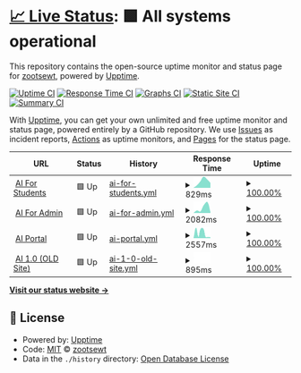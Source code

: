 # [📈 Live Status](https://zootsewt.github.io/aimonitor): <!--live status--> **🟩 All systems operational**

This repository contains the open-source uptime monitor and status page for [zootsewt](https://zootsewt.github.io/aimonitor), powered by [Upptime](https://github.com/upptime/upptime).

[![Uptime CI](https://github.com/zootsewt/aimonitor/workflows/Uptime%20CI/badge.svg)](https://github.com/zootsewt/aimonitor/actions?query=workflow%3A%22Uptime+CI%22)
[![Response Time CI](https://github.com/zootsewt/aimonitor/workflows/Response%20Time%20CI/badge.svg)](https://github.com/zootsewt/aimonitor/actions?query=workflow%3A%22Response+Time+CI%22)
[![Graphs CI](https://github.com/zootsewt/aimonitor/workflows/Graphs%20CI/badge.svg)](https://github.com/zootsewt/aimonitor/actions?query=workflow%3A%22Graphs+CI%22)
[![Static Site CI](https://github.com/zootsewt/aimonitor/workflows/Static%20Site%20CI/badge.svg)](https://github.com/zootsewt/aimonitor/actions?query=workflow%3A%22Static+Site+CI%22)
[![Summary CI](https://github.com/zootsewt/aimonitor/workflows/Summary%20CI/badge.svg)](https://github.com/zootsewt/aimonitor/actions?query=workflow%3A%22Summary+CI%22)

With [Upptime](https://upptime.js.org), you can get your own unlimited and free uptime monitor and status page, powered entirely by a GitHub repository. We use [Issues](https://github.com/zootsewt/aimonitor/issues) as incident reports, [Actions](https://github.com/zootsewt/aimonitor/actions) as uptime monitors, and [Pages](https://zootsewt.github.io/aimonitor) for the status page.

<!--start: status pages-->
<!-- This summary is generated by Upptime (https://github.com/upptime/upptime) -->
<!-- Do not edit this manually, your changes will be overwritten -->
<!-- prettier-ignore -->
| URL | Status | History | Response Time | Uptime |
| --- | ------ | ------- | ------------- | ------ |
| <img alt="" src="https://favicons.githubusercontent.com/armyignited.army.mil" height="13"> [AI For Students](https://armyignited.army.mil/index.htm) | 🟩 Up | [ai-for-students.yml](https://github.com/zootsewt/aistatus/commits/HEAD/history/ai-for-students.yml) | <details><summary><img alt="Response time graph" src="./graphs/ai-for-students/response-time-week.png" height="20"> 829ms</summary><br><a href="https://zootsewt.github.io/aistatus/history/ai-for-students"><img alt="Response time 829" src="https://img.shields.io/endpoint?url=https%3A%2F%2Fraw.githubusercontent.com%2Fzootsewt%2Faistatus%2FHEAD%2Fapi%2Fai-for-students%2Fresponse-time.json"></a><br><a href="https://zootsewt.github.io/aistatus/history/ai-for-students"><img alt="24-hour response time 829" src="https://img.shields.io/endpoint?url=https%3A%2F%2Fraw.githubusercontent.com%2Fzootsewt%2Faistatus%2FHEAD%2Fapi%2Fai-for-students%2Fresponse-time-day.json"></a><br><a href="https://zootsewt.github.io/aistatus/history/ai-for-students"><img alt="7-day response time 829" src="https://img.shields.io/endpoint?url=https%3A%2F%2Fraw.githubusercontent.com%2Fzootsewt%2Faistatus%2FHEAD%2Fapi%2Fai-for-students%2Fresponse-time-week.json"></a><br><a href="https://zootsewt.github.io/aistatus/history/ai-for-students"><img alt="30-day response time 829" src="https://img.shields.io/endpoint?url=https%3A%2F%2Fraw.githubusercontent.com%2Fzootsewt%2Faistatus%2FHEAD%2Fapi%2Fai-for-students%2Fresponse-time-month.json"></a><br><a href="https://zootsewt.github.io/aistatus/history/ai-for-students"><img alt="1-year response time 829" src="https://img.shields.io/endpoint?url=https%3A%2F%2Fraw.githubusercontent.com%2Fzootsewt%2Faistatus%2FHEAD%2Fapi%2Fai-for-students%2Fresponse-time-year.json"></a></details> | <details><summary><a href="https://zootsewt.github.io/aistatus/history/ai-for-students">100.00%</a></summary><a href="https://zootsewt.github.io/aistatus/history/ai-for-students"><img alt="All-time uptime 100.00%" src="https://img.shields.io/endpoint?url=https%3A%2F%2Fraw.githubusercontent.com%2Fzootsewt%2Faistatus%2FHEAD%2Fapi%2Fai-for-students%2Fuptime.json"></a><br><a href="https://zootsewt.github.io/aistatus/history/ai-for-students"><img alt="24-hour uptime 100.00%" src="https://img.shields.io/endpoint?url=https%3A%2F%2Fraw.githubusercontent.com%2Fzootsewt%2Faistatus%2FHEAD%2Fapi%2Fai-for-students%2Fuptime-day.json"></a><br><a href="https://zootsewt.github.io/aistatus/history/ai-for-students"><img alt="7-day uptime 100.00%" src="https://img.shields.io/endpoint?url=https%3A%2F%2Fraw.githubusercontent.com%2Fzootsewt%2Faistatus%2FHEAD%2Fapi%2Fai-for-students%2Fuptime-week.json"></a><br><a href="https://zootsewt.github.io/aistatus/history/ai-for-students"><img alt="30-day uptime 100.00%" src="https://img.shields.io/endpoint?url=https%3A%2F%2Fraw.githubusercontent.com%2Fzootsewt%2Faistatus%2FHEAD%2Fapi%2Fai-for-students%2Fuptime-month.json"></a><br><a href="https://zootsewt.github.io/aistatus/history/ai-for-students"><img alt="1-year uptime 100.00%" src="https://img.shields.io/endpoint?url=https%3A%2F%2Fraw.githubusercontent.com%2Fzootsewt%2Faistatus%2FHEAD%2Fapi%2Fai-for-students%2Fuptime-year.json"></a></details>
| <img alt="" src="https://favicons.githubusercontent.com/admin.armyignited.army.mil" height="13"> [AI For Admin](https://admin.armyignited.army.mil) | 🟩 Up | [ai-for-admin.yml](https://github.com/zootsewt/aistatus/commits/HEAD/history/ai-for-admin.yml) | <details><summary><img alt="Response time graph" src="./graphs/ai-for-admin/response-time-week.png" height="20"> 2082ms</summary><br><a href="https://zootsewt.github.io/aistatus/history/ai-for-admin"><img alt="Response time 2082" src="https://img.shields.io/endpoint?url=https%3A%2F%2Fraw.githubusercontent.com%2Fzootsewt%2Faistatus%2FHEAD%2Fapi%2Fai-for-admin%2Fresponse-time.json"></a><br><a href="https://zootsewt.github.io/aistatus/history/ai-for-admin"><img alt="24-hour response time 2082" src="https://img.shields.io/endpoint?url=https%3A%2F%2Fraw.githubusercontent.com%2Fzootsewt%2Faistatus%2FHEAD%2Fapi%2Fai-for-admin%2Fresponse-time-day.json"></a><br><a href="https://zootsewt.github.io/aistatus/history/ai-for-admin"><img alt="7-day response time 2082" src="https://img.shields.io/endpoint?url=https%3A%2F%2Fraw.githubusercontent.com%2Fzootsewt%2Faistatus%2FHEAD%2Fapi%2Fai-for-admin%2Fresponse-time-week.json"></a><br><a href="https://zootsewt.github.io/aistatus/history/ai-for-admin"><img alt="30-day response time 2082" src="https://img.shields.io/endpoint?url=https%3A%2F%2Fraw.githubusercontent.com%2Fzootsewt%2Faistatus%2FHEAD%2Fapi%2Fai-for-admin%2Fresponse-time-month.json"></a><br><a href="https://zootsewt.github.io/aistatus/history/ai-for-admin"><img alt="1-year response time 2082" src="https://img.shields.io/endpoint?url=https%3A%2F%2Fraw.githubusercontent.com%2Fzootsewt%2Faistatus%2FHEAD%2Fapi%2Fai-for-admin%2Fresponse-time-year.json"></a></details> | <details><summary><a href="https://zootsewt.github.io/aistatus/history/ai-for-admin">100.00%</a></summary><a href="https://zootsewt.github.io/aistatus/history/ai-for-admin"><img alt="All-time uptime 100.00%" src="https://img.shields.io/endpoint?url=https%3A%2F%2Fraw.githubusercontent.com%2Fzootsewt%2Faistatus%2FHEAD%2Fapi%2Fai-for-admin%2Fuptime.json"></a><br><a href="https://zootsewt.github.io/aistatus/history/ai-for-admin"><img alt="24-hour uptime 100.00%" src="https://img.shields.io/endpoint?url=https%3A%2F%2Fraw.githubusercontent.com%2Fzootsewt%2Faistatus%2FHEAD%2Fapi%2Fai-for-admin%2Fuptime-day.json"></a><br><a href="https://zootsewt.github.io/aistatus/history/ai-for-admin"><img alt="7-day uptime 100.00%" src="https://img.shields.io/endpoint?url=https%3A%2F%2Fraw.githubusercontent.com%2Fzootsewt%2Faistatus%2FHEAD%2Fapi%2Fai-for-admin%2Fuptime-week.json"></a><br><a href="https://zootsewt.github.io/aistatus/history/ai-for-admin"><img alt="30-day uptime 100.00%" src="https://img.shields.io/endpoint?url=https%3A%2F%2Fraw.githubusercontent.com%2Fzootsewt%2Faistatus%2FHEAD%2Fapi%2Fai-for-admin%2Fuptime-month.json"></a><br><a href="https://zootsewt.github.io/aistatus/history/ai-for-admin"><img alt="1-year uptime 100.00%" src="https://img.shields.io/endpoint?url=https%3A%2F%2Fraw.githubusercontent.com%2Fzootsewt%2Faistatus%2FHEAD%2Fapi%2Fai-for-admin%2Fuptime-year.json"></a></details>
| <img alt="" src="https://favicons.githubusercontent.com/aiportal.army.mil" height="13"> [AI Portal](https://aiportal.army.mil/aiportal/Account/ConsentToMonitor) | 🟩 Up | [ai-portal.yml](https://github.com/zootsewt/aistatus/commits/HEAD/history/ai-portal.yml) | <details><summary><img alt="Response time graph" src="./graphs/ai-portal/response-time-week.png" height="20"> 2557ms</summary><br><a href="https://zootsewt.github.io/aistatus/history/ai-portal"><img alt="Response time 2557" src="https://img.shields.io/endpoint?url=https%3A%2F%2Fraw.githubusercontent.com%2Fzootsewt%2Faistatus%2FHEAD%2Fapi%2Fai-portal%2Fresponse-time.json"></a><br><a href="https://zootsewt.github.io/aistatus/history/ai-portal"><img alt="24-hour response time 2557" src="https://img.shields.io/endpoint?url=https%3A%2F%2Fraw.githubusercontent.com%2Fzootsewt%2Faistatus%2FHEAD%2Fapi%2Fai-portal%2Fresponse-time-day.json"></a><br><a href="https://zootsewt.github.io/aistatus/history/ai-portal"><img alt="7-day response time 2557" src="https://img.shields.io/endpoint?url=https%3A%2F%2Fraw.githubusercontent.com%2Fzootsewt%2Faistatus%2FHEAD%2Fapi%2Fai-portal%2Fresponse-time-week.json"></a><br><a href="https://zootsewt.github.io/aistatus/history/ai-portal"><img alt="30-day response time 2557" src="https://img.shields.io/endpoint?url=https%3A%2F%2Fraw.githubusercontent.com%2Fzootsewt%2Faistatus%2FHEAD%2Fapi%2Fai-portal%2Fresponse-time-month.json"></a><br><a href="https://zootsewt.github.io/aistatus/history/ai-portal"><img alt="1-year response time 2557" src="https://img.shields.io/endpoint?url=https%3A%2F%2Fraw.githubusercontent.com%2Fzootsewt%2Faistatus%2FHEAD%2Fapi%2Fai-portal%2Fresponse-time-year.json"></a></details> | <details><summary><a href="https://zootsewt.github.io/aistatus/history/ai-portal">100.00%</a></summary><a href="https://zootsewt.github.io/aistatus/history/ai-portal"><img alt="All-time uptime 100.00%" src="https://img.shields.io/endpoint?url=https%3A%2F%2Fraw.githubusercontent.com%2Fzootsewt%2Faistatus%2FHEAD%2Fapi%2Fai-portal%2Fuptime.json"></a><br><a href="https://zootsewt.github.io/aistatus/history/ai-portal"><img alt="24-hour uptime 100.00%" src="https://img.shields.io/endpoint?url=https%3A%2F%2Fraw.githubusercontent.com%2Fzootsewt%2Faistatus%2FHEAD%2Fapi%2Fai-portal%2Fuptime-day.json"></a><br><a href="https://zootsewt.github.io/aistatus/history/ai-portal"><img alt="7-day uptime 100.00%" src="https://img.shields.io/endpoint?url=https%3A%2F%2Fraw.githubusercontent.com%2Fzootsewt%2Faistatus%2FHEAD%2Fapi%2Fai-portal%2Fuptime-week.json"></a><br><a href="https://zootsewt.github.io/aistatus/history/ai-portal"><img alt="30-day uptime 100.00%" src="https://img.shields.io/endpoint?url=https%3A%2F%2Fraw.githubusercontent.com%2Fzootsewt%2Faistatus%2FHEAD%2Fapi%2Fai-portal%2Fuptime-month.json"></a><br><a href="https://zootsewt.github.io/aistatus/history/ai-portal"><img alt="1-year uptime 100.00%" src="https://img.shields.io/endpoint?url=https%3A%2F%2Fraw.githubusercontent.com%2Fzootsewt%2Faistatus%2FHEAD%2Fapi%2Fai-portal%2Fuptime-year.json"></a></details>
| <img alt="" src="https://favicons.githubusercontent.com/www.armyignited.com" height="13"> [AI 1.0 (OLD Site)](https://www.armyignited.com) | 🟩 Up | [ai-1-0-old-site.yml](https://github.com/zootsewt/aistatus/commits/HEAD/history/ai-1-0-old-site.yml) | <details><summary><img alt="Response time graph" src="./graphs/ai-1-0-old-site/response-time-week.png" height="20"> 895ms</summary><br><a href="https://zootsewt.github.io/aistatus/history/ai-1-0-old-site"><img alt="Response time 895" src="https://img.shields.io/endpoint?url=https%3A%2F%2Fraw.githubusercontent.com%2Fzootsewt%2Faistatus%2FHEAD%2Fapi%2Fai-1-0-old-site%2Fresponse-time.json"></a><br><a href="https://zootsewt.github.io/aistatus/history/ai-1-0-old-site"><img alt="24-hour response time 895" src="https://img.shields.io/endpoint?url=https%3A%2F%2Fraw.githubusercontent.com%2Fzootsewt%2Faistatus%2FHEAD%2Fapi%2Fai-1-0-old-site%2Fresponse-time-day.json"></a><br><a href="https://zootsewt.github.io/aistatus/history/ai-1-0-old-site"><img alt="7-day response time 895" src="https://img.shields.io/endpoint?url=https%3A%2F%2Fraw.githubusercontent.com%2Fzootsewt%2Faistatus%2FHEAD%2Fapi%2Fai-1-0-old-site%2Fresponse-time-week.json"></a><br><a href="https://zootsewt.github.io/aistatus/history/ai-1-0-old-site"><img alt="30-day response time 895" src="https://img.shields.io/endpoint?url=https%3A%2F%2Fraw.githubusercontent.com%2Fzootsewt%2Faistatus%2FHEAD%2Fapi%2Fai-1-0-old-site%2Fresponse-time-month.json"></a><br><a href="https://zootsewt.github.io/aistatus/history/ai-1-0-old-site"><img alt="1-year response time 895" src="https://img.shields.io/endpoint?url=https%3A%2F%2Fraw.githubusercontent.com%2Fzootsewt%2Faistatus%2FHEAD%2Fapi%2Fai-1-0-old-site%2Fresponse-time-year.json"></a></details> | <details><summary><a href="https://zootsewt.github.io/aistatus/history/ai-1-0-old-site">100.00%</a></summary><a href="https://zootsewt.github.io/aistatus/history/ai-1-0-old-site"><img alt="All-time uptime 100.00%" src="https://img.shields.io/endpoint?url=https%3A%2F%2Fraw.githubusercontent.com%2Fzootsewt%2Faistatus%2FHEAD%2Fapi%2Fai-1-0-old-site%2Fuptime.json"></a><br><a href="https://zootsewt.github.io/aistatus/history/ai-1-0-old-site"><img alt="24-hour uptime 100.00%" src="https://img.shields.io/endpoint?url=https%3A%2F%2Fraw.githubusercontent.com%2Fzootsewt%2Faistatus%2FHEAD%2Fapi%2Fai-1-0-old-site%2Fuptime-day.json"></a><br><a href="https://zootsewt.github.io/aistatus/history/ai-1-0-old-site"><img alt="7-day uptime 100.00%" src="https://img.shields.io/endpoint?url=https%3A%2F%2Fraw.githubusercontent.com%2Fzootsewt%2Faistatus%2FHEAD%2Fapi%2Fai-1-0-old-site%2Fuptime-week.json"></a><br><a href="https://zootsewt.github.io/aistatus/history/ai-1-0-old-site"><img alt="30-day uptime 100.00%" src="https://img.shields.io/endpoint?url=https%3A%2F%2Fraw.githubusercontent.com%2Fzootsewt%2Faistatus%2FHEAD%2Fapi%2Fai-1-0-old-site%2Fuptime-month.json"></a><br><a href="https://zootsewt.github.io/aistatus/history/ai-1-0-old-site"><img alt="1-year uptime 100.00%" src="https://img.shields.io/endpoint?url=https%3A%2F%2Fraw.githubusercontent.com%2Fzootsewt%2Faistatus%2FHEAD%2Fapi%2Fai-1-0-old-site%2Fuptime-year.json"></a></details>

<!--end: status pages-->

[**Visit our status website →**](https://zootsewt.github.io/aimonitor)

## 📄 License

- Powered by: [Upptime](https://github.com/upptime/upptime)
- Code: [MIT](./LICENSE) © [zootsewt](https://zootsewt.github.io/aimonitor)
- Data in the `./history` directory: [Open Database License](https://opendatacommons.org/licenses/odbl/1-0/)
